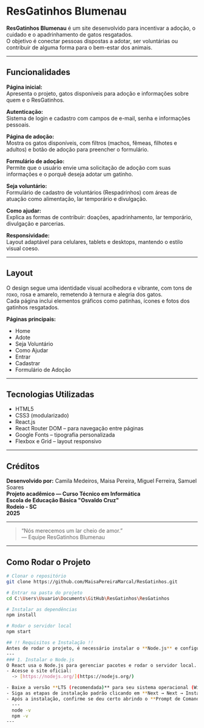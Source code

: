 # ResGatinhos Blumenau

**ResGatinhos Blumenau** é um site desenvolvido para incentivar a adoção, o cuidado e o apadrinhamento de gatos resgatados.  
O objetivo é conectar pessoas dispostas a adotar, ser voluntárias ou contribuir de alguma forma para o bem-estar dos animais.

---

##  Funcionalidades

**Página inicial:**  
Apresenta o projeto, gatos disponíveis para adoção e informações sobre quem e o ResGatinhos.

**Autenticação:**  
Sistema de login e cadastro com campos de e-mail, senha e informações pessoais.

**Página de adoção:**  
Mostra os gatos disponíveis, com filtros (machos, fêmeas, filhotes e adultos) e botão de adoção para preencher o formulário.

**Formulário de adoção:**  
Permite que o usuário envie uma solicitação de adoção com suas informações e o porquê deseja adotar um gatinho.

**Seja voluntário:**  
Formulário de cadastro de voluntários (Respadrinhos) com áreas de atuação como alimentação, lar temporário e divulgação.

**Como ajudar:**  
Explica as formas de contribuir: doações, apadrinhamento, lar temporário, divulgação e parcerias.

**Responsividade:**  
Layout adaptável para celulares, tablets e desktops, mantendo o estilo visual coeso.

---

##  Layout

O design segue uma identidade visual acolhedora e vibrante, com tons de roxo, rosa e amarelo, remetendo à ternura e alegria dos gatos.  
Cada página inclui elementos gráficos como patinhas, ícones e fotos dos gatinhos resgatados.

**Páginas principais:**
- Home  
- Adote  
- Seja Voluntário  
- Como Ajudar  
- Entrar  
- Cadastrar  
- Formulário de Adoção

---

##  Tecnologias Utilizadas

- HTML5  
- CSS3 (modularizado)  
- React.js  
- React Router DOM – para navegação entre páginas  
- Google Fonts – tipografia personalizada  
- Flexbox e Grid – layout responsivo

---
## Créditos

**Desenvolvido por:** Camila Medeiros, Maisa Pereira, Miguel Ferreira, Samuel Soares\
**Projeto acadêmico — Curso Técnico em Informática**\
**Escola de Educação Básica "Osvaldo Cruz"**\
**Rodeio - SC**  
**2025**

---

> “Nós merecemos um lar cheio de amor.”  
> — Equipe ResGatinhos Blumenau

---
##  Como Rodar o Projeto

```bash
# Clonar o repositório
git clone https://github.com/MaisaPereiraMarcal/ResGatinhos.git

# Entrar na pasta do projeto
cd C:\Users\Usuario\Documents\GitHub\ResGatinhos\ResGatinhos

# Instalar as dependências
npm install

# Rodar o servidor local
npm start

## !! Requisitos e Instalação !!
Antes de rodar o projeto, é necessário instalar o **Node.js** e configurar o ambiente React.
---
### 1. Instalar o Node.js
O React usa o Node.js para gerenciar pacotes e rodar o servidor local.
- Acesse o site oficial:  
  -> [https://nodejs.org/](https://nodejs.org/)

- Baixe a versão **LTS (recomendada)** para seu sistema operacional (Windows, macOS ou Linux).  
- Siga as etapas de instalação padrão clicando em **Next → Next → Install**.  
- Após a instalação, confirme se deu certo abrindo o **Prompt de Comando** (ou **Terminal**) e digitando:
  ---
  node -v
  npm -v
---
